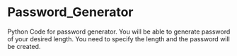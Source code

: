 # Password_Generator
Python Code for password generator.
You will be able to generate password of your desired length.
You need to specify the length and the password will be created.
